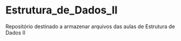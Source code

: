 # Estrutura_de_Dados_II

Repositório destinado a armazenar arquivos das aulas de Estrutura de Dados II
